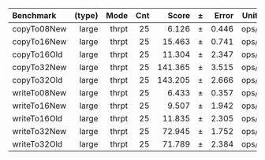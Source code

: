 Benchmark | (type) | Mode | Cnt | Score | ± | Error | Units
:---------|-------:|-----:|----:|------:|---|------:|-----:
copyTo08New | large | thrpt | 25 | 6.126 | ± | 0.446 | ops/s
copyTo16New | large | thrpt | 25 | 15.463 | ± | 0.741 | ops/s
copyTo16Old | large | thrpt | 25 | 11.304 | ± | 2.347 | ops/s
copyTo32New | large | thrpt | 25 | 141.365 | ± | 3.515 | ops/s
copyTo32Old | large | thrpt | 25 | 143.205 | ± | 2.666 | ops/s
writeTo08New | large | thrpt | 25 | 6.433 | ± | 0.357 | ops/s
writeTo16New | large | thrpt | 25 | 9.507 | ± | 1.942 | ops/s
writeTo16Old | large | thrpt | 25 | 11.835 | ± | 2.305 | ops/s
writeTo32New | large | thrpt | 25 | 72.945 | ± | 1.752 | ops/s
writeTo32Old | large | thrpt | 25 | 71.789 | ± | 2.384 | ops/s
